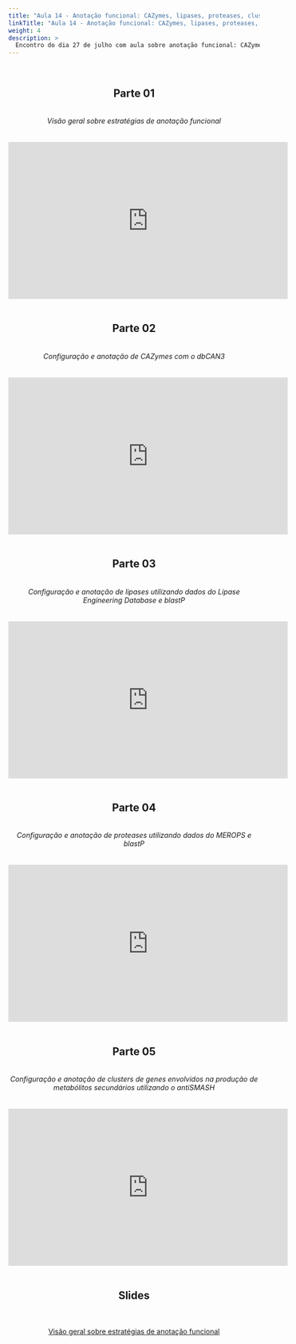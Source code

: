 ```yaml
---
title: "Aula 14 - Anotação funcional: CAZymes, lipases, proteases, clusters de genes de metabólitos secundários"
linkTitle: "Aula 14 - Anotação funcional: CAZymes, lipases, proteases, clusters de genes de metabólitos secundários"
weight: 4
description: >
  Encontro do dia 27 de julho com aula sobre anotação funcional: CAZymes, lipases, proteases, clusters de genes de metabólitos secundários
---
```


<br>
<div align="center">
<h2>Parte 01</h2>
<br>
<i>Visão geral sobre estratégias de anotação funcional</i>
<br><br><br>
<iframe width="560" height="315" src="https://www.youtube.com/embed/rANFZqN-eco" frameborder="0" allow="accelerometer; autoplay; clipboard-write; encrypted-media; gyroscope; picture-in-picture" allowfullscreen></iframe>
<br><br>

<h2>Parte 02</h2>
<br>
<i>Configuração e anotação de CAZymes com o dbCAN3</i>
<br><br><br>
<iframe width="560" height="315" src="https://www.youtube.com/embed/hXL9NvElXKY" frameborder="0" allow="accelerometer; autoplay; clipboard-write; encrypted-media; gyroscope; picture-in-picture" allowfullscreen></iframe>
<br><br>

<h2>Parte 03</h2>
<br>
<i>Configuração e anotação de lipases utilizando dados do Lipase Engineering Database e blastP</i>
<br><br><br>
<iframe width="560" height="315" src="https://www.youtube.com/embed/t-altughMdU" frameborder="0" allow="accelerometer; autoplay; clipboard-write; encrypted-media; gyroscope; picture-in-picture" allowfullscreen></iframe>
<br><br>

<h2>Parte 04</h2>
<br>
<i>Configuração e anotação de proteases utilizando dados do MEROPS e blastP</i>
<br><br><br>
<iframe width="560" height="315" src="https://www.youtube.com/embed/h2b2G5jQYvI" frameborder="0" allow="accelerometer; autoplay; clipboard-write; encrypted-media; gyroscope; picture-in-picture" allowfullscreen></iframe>
<br><br>

<h2>Parte 05</h2>
<br>
<i>Configuração e anotação de clusters de genes envolvidos na produção de metabólitos secundários utilizando o antiSMASH</i>
<br><br><br>
<iframe width="560" height="315" src="https://www.youtube.com/embed/J57uNkFQ0Fg" frameborder="0" allow="accelerometer; autoplay; clipboard-write; encrypted-media; gyroscope; picture-in-picture" allowfullscreen></iframe>
<br><br>

<h2>Slides</h2>
<br><br>
<a href="https://github.com/desirrepetters/gstreinamentoeconsultoria/raw/master/userguide/content/pt-br/genomica/2023_01/sincronas/pdf/aula_14.pdf">Visão geral sobre estratégias de anotação funcional</a>
<br><br>
</div>